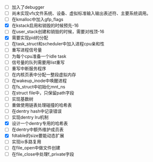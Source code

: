 - [ ] 加入了debugger
- [ ] 尚未实现vfs文件系统、设备、虚拟标准输入输出表述符、主要系统调用。
- [ ] 在kmalloc中加入gfp_flags
- [x] 在kstack启用和销毁的时候预先-16
- [ ] 在user_stack创建和销毁的时候，需要对栈顶-16
- [x] 需要实现pid的分配
- [ ] 在task_struct和scheduler中加入进程cpu亲和性
- [ ] 重写进程信号量
- [ ] 为每个cpu准备一个idle task
- [ ] 信号量的队列需要用list重写
- [ ] 重写中断服务程序
- [ ] 在内核页表中分配一整段虚拟内存
- [ ] 在wakeup_inode中唤醒进程
- [ ] 在fs_struct中初始化mnt_ns
- [ ] 在struct file中，只保留path字段
- [ ] 实现基数树
- [ ] 重做使用链表处理碰撞的哈希表
- [ ] 在dentry hash中记录错误
- [ ] 实现dentry lru机制
- [x] 设计一个dentry专用的哈希表
- [ ] 在dentry中额外维护成员表
- [x] fdtable的size要能动态扩展
- [ ] 实现io多路复用
- [ ] 在file_open中做文件创建
- [ ] 在file_close中处理f_private字段